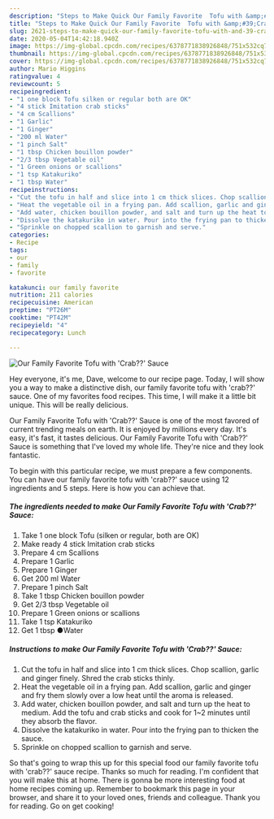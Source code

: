 ```yaml
---
description: "Steps to Make Quick Our Family Favorite  Tofu with &amp;#39;Crab??&amp;#39; Sauce"
title: "Steps to Make Quick Our Family Favorite  Tofu with &amp;#39;Crab??&amp;#39; Sauce"
slug: 2621-steps-to-make-quick-our-family-favorite-tofu-with-and-39-crab-and-39-sauce
date: 2020-05-04T14:42:18.940Z
image: https://img-global.cpcdn.com/recipes/6378771838926848/751x532cq70/our-family-favorite-tofu-with-crab-sauce-recipe-main-photo.jpg
thumbnail: https://img-global.cpcdn.com/recipes/6378771838926848/751x532cq70/our-family-favorite-tofu-with-crab-sauce-recipe-main-photo.jpg
cover: https://img-global.cpcdn.com/recipes/6378771838926848/751x532cq70/our-family-favorite-tofu-with-crab-sauce-recipe-main-photo.jpg
author: Mario Higgins
ratingvalue: 4
reviewcount: 5
recipeingredient:
- "1 one block Tofu silken or regular both are OK"
- "4 stick Imitation crab sticks"
- "4 cm Scallions"
- "1 Garlic"
- "1 Ginger"
- "200 ml Water"
- "1 pinch Salt"
- "1 tbsp Chicken bouillon powder"
- "2/3 tbsp Vegetable oil"
- "1 Green onions or scallions"
- "1 tsp Katakuriko"
- "1 tbsp Water"
recipeinstructions:
- "Cut the tofu in half and slice into 1 cm thick slices. Chop scallion, garlic and ginger finely. Shred the crab sticks thinly."
- "Heat the vegetable oil in a frying pan. Add scallion, garlic and ginger and fry them slowly over a low heat until the aroma is released."
- "Add water, chicken bouillon powder, and salt and turn up the heat to medium. Add the tofu and crab sticks and cook for 1~2 minutes until they absorb the flavor."
- "Dissolve the katakuriko in water. Pour into the frying pan to thicken the sauce."
- "Sprinkle on chopped scallion to garnish and serve."
categories:
- Recipe
tags:
- our
- family
- favorite

katakunci: our family favorite 
nutrition: 211 calories
recipecuisine: American
preptime: "PT26M"
cooktime: "PT42M"
recipeyield: "4"
recipecategory: Lunch

---
```



![Our Family Favorite  Tofu with &#39;Crab??&#39; Sauce](https://img-global.cpcdn.com/recipes/6378771838926848/751x532cq70/our-family-favorite-tofu-with-crab-sauce-recipe-main-photo.jpg)

Hey everyone, it's me, Dave, welcome to our recipe page. Today, I will show you a way to make a distinctive dish, our family favorite  tofu with &#39;crab??&#39; sauce. One of my favorites food recipes. This time, I will make it a little bit unique. This will be really delicious.

Our Family Favorite  Tofu with &#39;Crab??&#39; Sauce is one of the most favored of current trending meals on earth. It is enjoyed by millions every day. It's easy, it's fast, it tastes delicious. Our Family Favorite  Tofu with &#39;Crab??&#39; Sauce is something that I've loved my whole life. They're nice and they look fantastic.




To begin with this particular recipe, we must prepare a few components. You can have our family favorite  tofu with &#39;crab??&#39; sauce using 12 ingredients and 5 steps. Here is how you can achieve that.

<!--inarticleads1-->

##### The ingredients needed to make Our Family Favorite  Tofu with &#39;Crab??&#39; Sauce:

1. Take 1 one block Tofu (silken or regular, both are OK)
1. Make ready 4 stick Imitation crab sticks
1. Prepare 4 cm Scallions
1. Prepare 1 Garlic
1. Prepare 1 Ginger
1. Get 200 ml Water
1. Prepare 1 pinch Salt
1. Take 1 tbsp Chicken bouillon powder
1. Get 2/3 tbsp Vegetable oil
1. Prepare 1 Green onions or scallions
1. Take 1 tsp Katakuriko
1. Get 1 tbsp ●Water




<!--inarticleads2-->

##### Instructions to make Our Family Favorite  Tofu with &#39;Crab??&#39; Sauce:

1. Cut the tofu in half and slice into 1 cm thick slices. Chop scallion, garlic and ginger finely. Shred the crab sticks thinly.
1. Heat the vegetable oil in a frying pan. Add scallion, garlic and ginger and fry them slowly over a low heat until the aroma is released.
1. Add water, chicken bouillon powder, and salt and turn up the heat to medium. Add the tofu and crab sticks and cook for 1~2 minutes until they absorb the flavor.
1. Dissolve the katakuriko in water. Pour into the frying pan to thicken the sauce.
1. Sprinkle on chopped scallion to garnish and serve.




So that's going to wrap this up for this special food our family favorite  tofu with &#39;crab??&#39; sauce recipe. Thanks so much for reading. I'm confident that you will make this at home. There is gonna be more interesting food at home recipes coming up. Remember to bookmark this page in your browser, and share it to your loved ones, friends and colleague. Thank you for reading. Go on get cooking!
